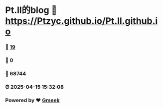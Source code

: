 # Pt.ll的blog :link: https://Ptzyc.github.io/Pt.ll.github.io 
### :page_facing_up: [19](https://Ptzyc.github.io/Pt.ll.github.io/tag.html) 
### :speech_balloon: 0 
### :hibiscus: 68744 
### :alarm_clock: 2025-04-15 15:32:08 
### Powered by :heart: [Gmeek](https://github.com/Meekdai/Gmeek)
